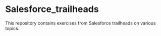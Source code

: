 # Salesforce_trailheads
This repository contains exercises from Salesforce trailheads on various topics.
